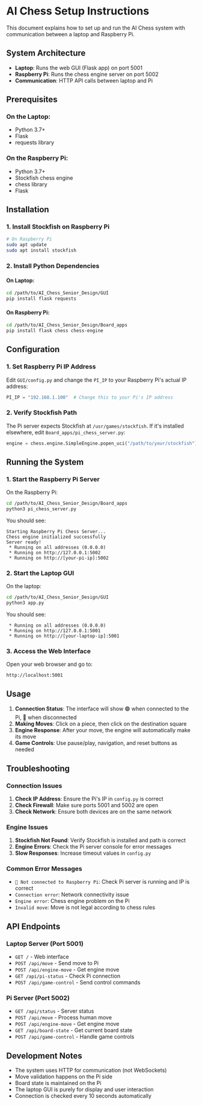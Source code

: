 # AI Chess Setup Instructions

This document explains how to set up and run the AI Chess system with communication between a laptop and Raspberry Pi.

## System Architecture

- **Laptop**: Runs the web GUI (Flask app) on port 5001
- **Raspberry Pi**: Runs the chess engine server on port 5002
- **Communication**: HTTP API calls between laptop and Pi

## Prerequisites

### On the Laptop:
- Python 3.7+
- Flask
- requests library

### On the Raspberry Pi:
- Python 3.7+
- Stockfish chess engine
- chess library
- Flask

## Installation

### 1. Install Stockfish on Raspberry Pi

```bash
# On Raspberry Pi
sudo apt update
sudo apt install stockfish
```

### 2. Install Python Dependencies

#### On Laptop:
```bash
cd /path/to/AI_Chess_Senior_Design/GUI
pip install flask requests
```

#### On Raspberry Pi:
```bash
cd /path/to/AI_Chess_Senior_Design/Board_apps
pip install flask chess chess-engine
```

## Configuration

### 1. Set Raspberry Pi IP Address

Edit `GUI/config.py` and change the `PI_IP` to your Raspberry Pi's actual IP address:

```python
PI_IP = "192.168.1.100"  # Change this to your Pi's IP address
```

### 2. Verify Stockfish Path

The Pi server expects Stockfish at `/usr/games/stockfish`. If it's installed elsewhere, edit `Board_apps/pi_chess_server.py`:

```python
engine = chess.engine.SimpleEngine.popen_uci("/path/to/your/stockfish")
```

## Running the System

### 1. Start the Raspberry Pi Server

On the Raspberry Pi:
```bash
cd /path/to/AI_Chess_Senior_Design/Board_apps
python3 pi_chess_server.py
```

You should see:
```
Starting Raspberry Pi Chess Server...
Chess engine initialized successfully
Server ready!
 * Running on all addresses (0.0.0.0)
 * Running on http://127.0.0.1:5002
 * Running on http://[your-pi-ip]:5002
```

### 2. Start the Laptop GUI

On the laptop:
```bash
cd /path/to/AI_Chess_Senior_Design/GUI
python3 app.py
```

You should see:
```
 * Running on all addresses (0.0.0.0)
 * Running on http://127.0.0.1:5001
 * Running on http://[your-laptop-ip]:5001
```

### 3. Access the Web Interface

Open your web browser and go to:
```
http://localhost:5001
```

## Usage

1. **Connection Status**: The interface will show 🟢 when connected to the Pi, 🔴 when disconnected
2. **Making Moves**: Click on a piece, then click on the destination square
3. **Engine Response**: After your move, the engine will automatically make its move
4. **Game Controls**: Use pause/play, navigation, and reset buttons as needed

## Troubleshooting

### Connection Issues

1. **Check IP Address**: Ensure the Pi's IP in `config.py` is correct
2. **Check Firewall**: Make sure ports 5001 and 5002 are open
3. **Check Network**: Ensure both devices are on the same network

### Engine Issues

1. **Stockfish Not Found**: Verify Stockfish is installed and path is correct
2. **Engine Errors**: Check the Pi server console for error messages
3. **Slow Responses**: Increase timeout values in `config.py`

### Common Error Messages

- `🔴 Not connected to Raspberry Pi`: Check Pi server is running and IP is correct
- `Connection error`: Network connectivity issue
- `Engine error`: Chess engine problem on the Pi
- `Invalid move`: Move is not legal according to chess rules

## API Endpoints

### Laptop Server (Port 5001)
- `GET /` - Web interface
- `POST /api/move` - Send move to Pi
- `POST /api/engine-move` - Get engine move
- `GET /api/pi-status` - Check Pi connection
- `POST /api/game-control` - Send control commands

### Pi Server (Port 5002)
- `GET /api/status` - Server status
- `POST /api/move` - Process human move
- `POST /api/engine-move` - Get engine move
- `GET /api/board-state` - Get current board state
- `POST /api/game-control` - Handle game controls

## Development Notes

- The system uses HTTP for communication (not WebSockets)
- Move validation happens on the Pi side
- Board state is maintained on the Pi
- The laptop GUI is purely for display and user interaction
- Connection is checked every 10 seconds automatically
